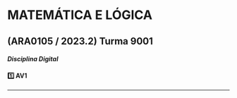 # MATEMÁTICA E LÓGICA

## (ARA0105 / 2023.2) Turma 9001

#### _Disciplina Digital_
#### 1️⃣ AV1  

---
